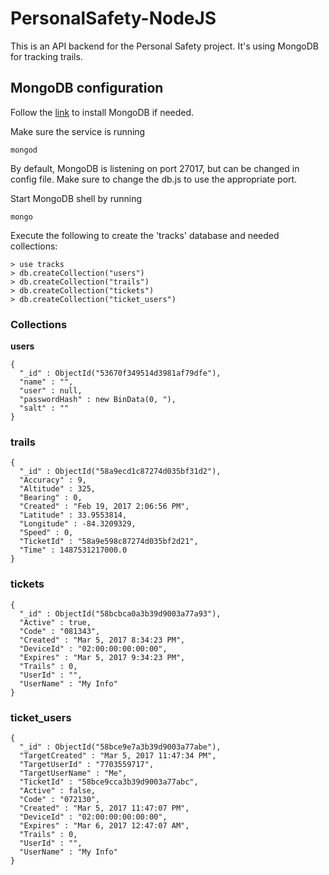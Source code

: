 ﻿# PersonalSafety-NodeJS
 
 This is an API backend for the Personal Safety project. It's using MongoDB for tracking trails.
 
 ## MongoDB configuration
 
 Follow the [link](https://docs.mongodb.com/manual/administration/install-community/) to install MongoDB if needed.
 
 Make sure the service is running
 ~~~
 mongod
 ~~~
 
By default, MongoDB is listening on port 27017, but can be changed in config file. Make sure to change the db.js to use the appropriate port.

Start MongoDB shell by running
~~~
mongo
~~~

Execute the following to create the 'tracks' database and needed collections:
~~~
> use tracks
> db.createCollection("users")
> db.createCollection("trails")
> db.createCollection("tickets")
> db.createCollection("ticket_users")
~~~
### Collections
<b>users</b>
~~~
{
  "_id" : ObjectId("53670f349514d3981af79dfe"),
  "name" : "",
  "user" : null,
  "passwordHash" : new BinData(0, "),
  "salt" : ""
}
~~~
### trails
~~~
{
  "_id" : ObjectId("58a9ecd1c87274d035bf31d2"),
  "Accuracy" : 9,
  "Altitude" : 325,
  "Bearing" : 0,
  "Created" : "Feb 19, 2017 2:06:56 PM",
  "Latitude" : 33.9553814,
  "Longitude" : -84.3209329,
  "Speed" : 0,
  "TicketId" : "58a9e598c87274d035bf2d21",
  "Time" : 1487531217000.0
}
~~~
### tickets
~~~
{
  "_id" : ObjectId("58bcbca0a3b39d9003a77a93"),
  "Active" : true,
  "Code" : "081343",
  "Created" : "Mar 5, 2017 8:34:23 PM",
  "DeviceId" : "02:00:00:00:00:00",
  "Expires" : "Mar 5, 2017 9:34:23 PM",
  "Trails" : 0,
  "UserId" : "",
  "UserName" : "My Info"
}
~~~
### ticket_users
~~~
{
  "_id" : ObjectId("58bce9e7a3b39d9003a77abe"),
  "TargetCreated" : "Mar 5, 2017 11:47:34 PM",
  "TargetUserId" : "7703559717",
  "TargetUserName" : "Me",
  "TicketId" : "58bce9cca3b39d9003a77abc",
  "Active" : false,
  "Code" : "072130",
  "Created" : "Mar 5, 2017 11:47:07 PM",
  "DeviceId" : "02:00:00:00:00:00",
  "Expires" : "Mar 6, 2017 12:47:07 AM",
  "Trails" : 0,
  "UserId" : "",
  "UserName" : "My Info"
}
~~~
